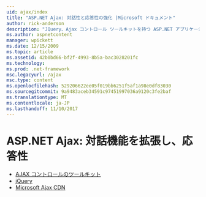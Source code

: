 ```yaml
---
uid: ajax/index
title: "ASP.NET Ajax: 対話性と応答性の強化 |Microsoft ドキュメント"
author: rick-anderson
description: "JQuery、Ajax コントロール ツールキットを持つ ASP.NET アプリケーションに Ajax 機能を追加します。 Micro、Ajax アプリケーションのパフォーマンスが向上してください."
ms.author: aspnetcontent
manager: wpickett
ms.date: 12/15/2009
ms.topic: article
ms.assetid: 42b0bd66-bf2f-4993-8b5a-bac3028201fc
ms.technology: 
ms.prod: .net-framework
msc.legacyurl: /ajax
msc.type: content
ms.openlocfilehash: 529206622ee05f019bb6251f5af1a98e0df83030
ms.sourcegitcommit: 9a9483aceb34591c97451997036a9120c3fe2baf
ms.translationtype: MT
ms.contentlocale: ja-JP
ms.lasthandoff: 11/10/2017
---
```

<a name="aspnet-ajax--enhanced-interactivity-and-responsiveness"></a>ASP.NET Ajax: 対話機能を拡張し、応答性
====================
- [AJAX コントロールのツールキット](https://go.devexpress.com/AjaxControlToolkit_ASP_Resources_ASP_AJAX_Index.aspx)
- [jQuery](http://jquery.com/)
- [Microsoft Ajax CDN](cdn/overview.md)
